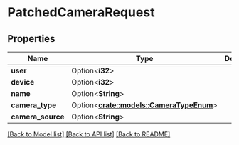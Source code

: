 # PatchedCameraRequest

## Properties

Name | Type | Description | Notes
------------ | ------------- | ------------- | -------------
**user** | Option<**i32**> |  | [optional]
**device** | Option<**i32**> |  | [optional]
**name** | Option<**String**> |  | [optional]
**camera_type** | Option<[**crate::models::CameraTypeEnum**](CameraTypeEnum.md)> |  | [optional]
**camera_source** | Option<**String**> |  | [optional]

[[Back to Model list]](../README.md#documentation-for-models) [[Back to API list]](../README.md#documentation-for-api-endpoints) [[Back to README]](../README.md)



